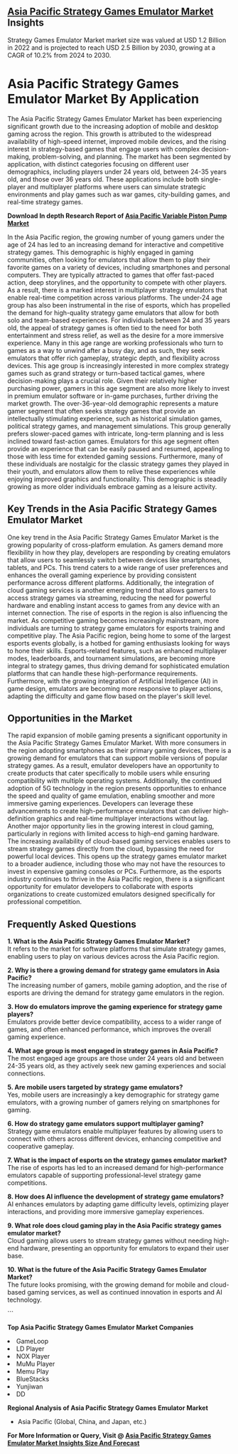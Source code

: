 <h2><a href="https://www.verifiedmarketreports.com/download-sample/?rid=274056&amp;utm_source=Github-Feb&amp;utm_medium=225" target="_blank">Asia Pacific Strategy Games Emulator Market</a> Insights</h2><p>Strategy Games Emulator Market market size was valued at USD 1.2 Billion in 2022 and is projected to reach USD 2.5 Billion by 2030, growing at a CAGR of 10.2% from 2024 to 2030.</p><p><h1>Asia Pacific Strategy Games Emulator Market By Application</h1> <p>The Asia Pacific Strategy Games Emulator Market has been experiencing significant growth due to the increasing adoption of mobile and desktop gaming across the region. This growth is attributed to the widespread availability of high-speed internet, improved mobile devices, and the rising interest in strategy-based games that engage users with complex decision-making, problem-solving, and planning. The market has been segmented by application, with distinct categories focusing on different user demographics, including players under 24 years old, between 24-35 years old, and those over 36 years old. These applications include both single-player and multiplayer platforms where users can simulate strategic environments and play games such as war games, city-building games, and real-time strategy games. <p><strong>Download In depth Research Report of <a href="https://www.verifiedmarketreports.com/download-sample/?rid=236118&amp;utm_source=Pulse-Dec&amp;utm_medium=225" target="_blank">Asia Pacific Variable Piston Pump Market</a></strong></p> In the Asia Pacific region, the growing number of young gamers under the age of 24 has led to an increasing demand for interactive and competitive strategy games. This demographic is highly engaged in gaming communities, often looking for emulators that allow them to play their favorite games on a variety of devices, including smartphones and personal computers. They are typically attracted to games that offer fast-paced action, deep storylines, and the opportunity to compete with other players. As a result, there is a marked interest in multiplayer strategy emulators that enable real-time competition across various platforms. The under-24 age group has also been instrumental in the rise of esports, which has propelled the demand for high-quality strategy game emulators that allow for both solo and team-based experiences. For individuals between 24 and 35 years old, the appeal of strategy games is often tied to the need for both entertainment and stress relief, as well as the desire for a more immersive experience. Many in this age range are working professionals who turn to games as a way to unwind after a busy day, and as such, they seek emulators that offer rich gameplay, strategic depth, and flexibility across devices. This age group is increasingly interested in more complex strategy games such as grand strategy or turn-based tactical games, where decision-making plays a crucial role. Given their relatively higher purchasing power, gamers in this age segment are also more likely to invest in premium emulator software or in-game purchases, further driving the market growth. The over-36-year-old demographic represents a mature gamer segment that often seeks strategy games that provide an intellectually stimulating experience, such as historical simulation games, political strategy games, and management simulations. This group generally prefers slower-paced games with intricate, long-term planning and is less inclined toward fast-action games. Emulators for this age segment often provide an experience that can be easily paused and resumed, appealing to those with less time for extended gaming sessions. Furthermore, many of these individuals are nostalgic for the classic strategy games they played in their youth, and emulators allow them to relive these experiences while enjoying improved graphics and functionality. This demographic is steadily growing as more older individuals embrace gaming as a leisure activity. <h2>Key Trends in the Asia Pacific Strategy Games Emulator Market</h2> <p>One key trend in the Asia Pacific Strategy Games Emulator Market is the growing popularity of cross-platform emulation. As gamers demand more flexibility in how they play, developers are responding by creating emulators that allow users to seamlessly switch between devices like smartphones, tablets, and PCs. This trend caters to a wide range of user preferences and enhances the overall gaming experience by providing consistent performance across different platforms. Additionally, the integration of cloud gaming services is another emerging trend that allows gamers to access strategy games via streaming, reducing the need for powerful hardware and enabling instant access to games from any device with an internet connection. The rise of esports in the region is also influencing the market. As competitive gaming becomes increasingly mainstream, more individuals are turning to strategy game emulators for esports training and competitive play. The Asia Pacific region, being home to some of the largest esports events globally, is a hotbed for gaming enthusiasts looking for ways to hone their skills. Esports-related features, such as enhanced multiplayer modes, leaderboards, and tournament simulations, are becoming more integral to strategy games, thus driving demand for sophisticated emulation platforms that can handle these high-performance requirements. Furthermore, with the growing integration of Artificial Intelligence (AI) in game design, emulators are becoming more responsive to player actions, adapting the difficulty and game flow based on the player's skill level. <h2>Opportunities in the Market</h2> <p>The rapid expansion of mobile gaming presents a significant opportunity in the Asia Pacific Strategy Games Emulator Market. With more consumers in the region adopting smartphones as their primary gaming devices, there is a growing demand for emulators that can support mobile versions of popular strategy games. As a result, emulator developers have an opportunity to create products that cater specifically to mobile users while ensuring compatibility with multiple operating systems. Additionally, the continued adoption of 5G technology in the region presents opportunities to enhance the speed and quality of game emulation, enabling smoother and more immersive gaming experiences. Developers can leverage these advancements to create high-performance emulators that can deliver high-definition graphics and real-time multiplayer interactions without lag. Another major opportunity lies in the growing interest in cloud gaming, particularly in regions with limited access to high-end gaming hardware. The increasing availability of cloud-based gaming services enables users to stream strategy games directly from the cloud, bypassing the need for powerful local devices. This opens up the strategy games emulator market to a broader audience, including those who may not have the resources to invest in expensive gaming consoles or PCs. Furthermore, as the esports industry continues to thrive in the Asia Pacific region, there is a significant opportunity for emulator developers to collaborate with esports organizations to create customized emulators designed specifically for professional competition. <h2>Frequently Asked Questions</h2> <p><b>1. What is the Asia Pacific Strategy Games Emulator Market?</b><br> It refers to the market for software platforms that simulate strategy games, enabling users to play on various devices across the Asia Pacific region.</p> <p><b>2. Why is there a growing demand for strategy game emulators in Asia Pacific?</b><br> The increasing number of gamers, mobile gaming adoption, and the rise of esports are driving the demand for strategy game emulators in the region.</p> <p><b>3. How do emulators improve the gaming experience for strategy game players?</b><br> Emulators provide better device compatibility, access to a wider range of games, and often enhanced performance, which improves the overall gaming experience.</p> <p><b>4. What age group is most engaged in strategy games in Asia Pacific?</b><br> The most engaged age groups are those under 24 years old and between 24-35 years old, as they actively seek new gaming experiences and social connections.</p> <p><b>5. Are mobile users targeted by strategy game emulators?</b><br> Yes, mobile users are increasingly a key demographic for strategy game emulators, with a growing number of gamers relying on smartphones for gaming.</p> <p><b>6. How do strategy game emulators support multiplayer gaming?</b><br> Strategy game emulators enable multiplayer features by allowing users to connect with others across different devices, enhancing competitive and cooperative gameplay.</p> <p><b>7. What is the impact of esports on the strategy games emulator market?</b><br> The rise of esports has led to an increased demand for high-performance emulators capable of supporting professional-level strategy game competitions.</p> <p><b>8. How does AI influence the development of strategy game emulators?</b><br> AI enhances emulators by adapting game difficulty levels, optimizing player interactions, and providing more immersive gameplay experiences.</p> <p><b>9. What role does cloud gaming play in the Asia Pacific strategy games emulator market?</b><br> Cloud gaming allows users to stream strategy games without needing high-end hardware, presenting an opportunity for emulators to expand their user base.</p> <p><b>10. What is the future of the Asia Pacific Strategy Games Emulator Market?</b><br> The future looks promising, with the growing demand for mobile and cloud-based gaming services, as well as continued innovation in esports and AI technology.</p> ```</p><p><strong>Top Asia Pacific Strategy Games Emulator Market Companies</strong></p><div data-test-id=""><p><li>GameLoop</li><li> LD Player</li><li> NOX Player</li><li> MuMu Player</li><li> Memu Play</li><li> BlueStacks</li><li> Yunjiwan</li><li> DD</li></p><div><strong>Regional Analysis of&nbsp;Asia Pacific Strategy Games Emulator Market</strong></div><ul><li dir="ltr"><p dir="ltr">Asia Pacific (Global, China, and Japan, etc.)</p></li></ul><p><strong>For More Information or Query, Visit @&nbsp;</strong><strong><a href="https://www.verifiedmarketreports.com/product/strategy-games-emulator-market/?utm_source=Github-Feb&amp;utm_medium=225" target="_blank">Asia Pacific Strategy Games Emulator Market Insights Size And Forecast</a></strong></p></div><h2>&nbsp;</h2><div data-test-id="">&nbsp;</div>
